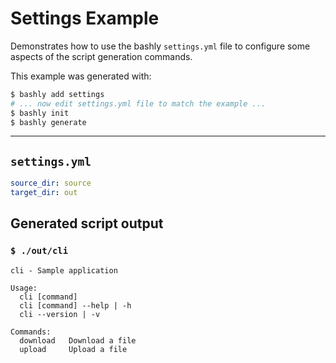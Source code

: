 # Settings Example

Demonstrates how to use the bashly `settings.yml` file to configure some 
aspects of the script generation commands.

This example was generated with:

```bash
$ bashly add settings
# ... now edit settings.yml file to match the example ...
$ bashly init
$ bashly generate
```

<!-- include: settings.yml -->

-----



## `settings.yml`

```yaml
source_dir: source
target_dir: out

```


## Generated script output

### `$ ./out/cli`

```shell
cli - Sample application

Usage:
  cli [command]
  cli [command] --help | -h
  cli --version | -v

Commands:
  download   Download a file
  upload     Upload a file



```



